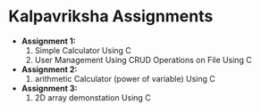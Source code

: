 # **Kalpavriksha Assignments**

- **Assignment 1:**
  1. Simple Calculator Using C
  2. User Management Using CRUD Operations on File Using C
- **Assignment 2:**
  1. arithmetic Calculator (power of variable) Using C
- **Assignment 3:**
  1. 2D array demonstation Using C
